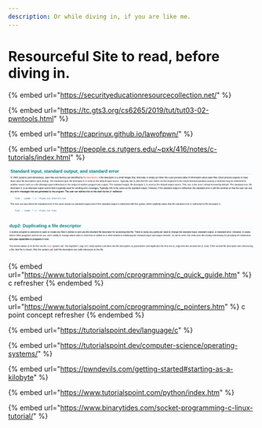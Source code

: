```yaml
---
description: Or while diving in, if you are like me.
---
```


# Resourceful Site to read, before diving in.

{% embed url="https://securityeducationresourcecollection.net/" %}

{% embed url="https://tc.gts3.org/cs6265/2019/tut/tut03-02-pwntools.html" %}

{% embed url="https://caprinux.github.io/lawofpwn/" %}

{% embed url="https://people.cs.rutgers.edu/~pxk/416/notes/c-tutorials/index.html" %}

![that's why 2>&1 is stderr suppression. since this sends stderr to stdout even if there are errors.](<.gitbook/assets/image (142) (1).png>)

![The dup2(int f\_orig, int f\_new) system call takes two file descriptors as parameters and duplicates the first one (f\_orig) onto the second one (f\_new). If the second file descriptor was referencing a file, that file is closed.](<.gitbook/assets/image (163).png>)

{% embed url="https://www.tutorialspoint.com/cprogramming/c_quick_guide.htm" %}
c refresher
{% endembed %}

{% embed url="https://www.tutorialspoint.com/cprogramming/c_pointers.htm" %}
c point concept refresher
{% endembed %}

{% embed url="https://tutorialspoint.dev/language/c" %}

{% embed url="https://tutorialspoint.dev/computer-science/operating-systems/" %}

{% embed url="https://pwndevils.com/getting-started#starting-as-a-kilobyte" %}

{% embed url="https://www.tutorialspoint.com/python/index.htm" %}

{% embed url="https://www.binarytides.com/socket-programming-c-linux-tutorial/" %}
